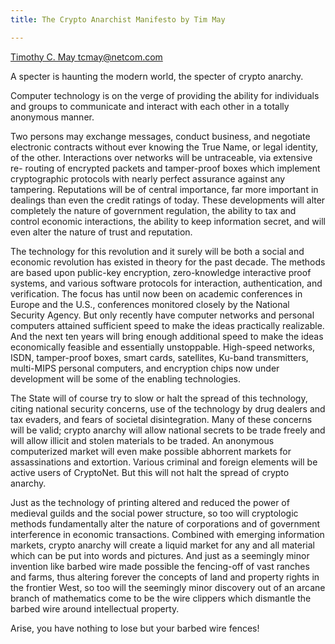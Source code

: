 ```yaml
---
title: The Crypto Anarchist Manifesto by Tim May

---
```


[Timothy C. May <tcmay@netcom.com>](ftp://soda.berkeley.edu/pub/cypherpunks/people/tcmay.html)

A specter is haunting the modern world, the specter of crypto anarchy.

Computer technology is on the verge of providing the ability for
individuals and groups to communicate and interact with each other in
a totally anonymous manner.

Two persons may exchange messages, conduct business, and negotiate electronic contracts without ever knowing the True Name, or legal identity, of the other.
Interactions over networks will be untraceable, via extensive re- routing of
encrypted packets and tamper-proof boxes which implement cryptographic protocols with nearly perfect assurance against any
tampering.
Reputations will be of central importance, far more important in dealings than even the credit ratings of today.
These developments will alter completely the nature of government
regulation, the ability to tax and control economic interactions, the
ability to keep information secret, and will even alter the nature of
trust and reputation.

The technology for this revolution and it surely will be both a
social and economic revolution has existed in theory for the past
decade. The methods are based upon public-key encryption,
zero-knowledge interactive proof systems, and various software
protocols for interaction, authentication, and verification. The
focus has until now been on academic conferences in Europe and the
U.S., conferences monitored closely by the National Security Agency.
But only recently have computer networks and personal computers
attained sufficient speed to make the ideas practically realizable.
And the next ten years will bring enough additional speed to make the
ideas economically feasible and essentially unstoppable.
High-speed networks, ISDN, tamper-proof boxes, smart cards,
satellites, Ku-band transmitters, multi-MIPS personal computers, and
encryption chips now under development will be some of the enabling
technologies.

The State will of course try to slow or halt the spread of this
technology, citing national security concerns, use of the technology
by drug dealers and tax evaders, and fears of societal
disintegration. Many of these concerns will be valid; crypto anarchy
will allow national secrets to be trade freely and will allow illicit
and stolen materials to be traded. An anonymous computerized market
will even make possible abhorrent markets for assassinations and
extortion. Various criminal and foreign elements will be active users
of CryptoNet. But this will not halt the spread of crypto anarchy.

Just as the technology of printing altered and reduced the power of
medieval guilds and the social power structure, so too will
cryptologic methods fundamentally alter the nature of corporations
and of government interference in economic transactions. Combined
with emerging information markets, crypto anarchy will create a
liquid market for any and all material which can be put into words
and pictures. And just as a seemingly minor invention like barbed
wire made possible the fencing-off of vast ranches and farms, thus
altering forever the concepts of land and property rights in the
frontier West, so too will the seemingly minor discovery out of an
arcane branch of mathematics come to be the wire clippers which
dismantle the barbed wire around intellectual property.

Arise, you have nothing to lose but your barbed wire fences!


